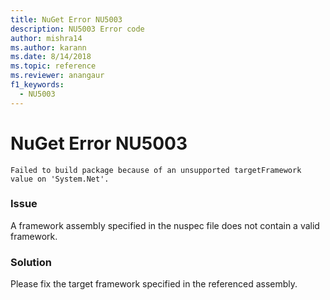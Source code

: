 ```yaml
---
title: NuGet Error NU5003
description: NU5003 Error code
author: mishra14
ms.author: karann
ms.date: 8/14/2018
ms.topic: reference
ms.reviewer: anangaur
f1_keywords: 
  - NU5003
---
```


# NuGet Error NU5003
```
Failed to build package because of an unsupported targetFramework value on 'System.Net'.
```

### Issue

A framework assembly specified in the nuspec file does not contain a valid framework.


### Solution

Please fix the target framework specified in the referenced assembly.

